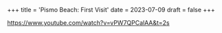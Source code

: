 +++
title = 'Pismo Beach: First Visit'
date = 2023-07-09
draft = false
+++

https://www.youtube.com/watch?v=vPW7QPCalAA&t=2s

